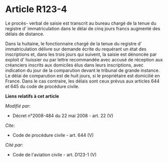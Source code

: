 # Article R123-4

Le procès- verbal de saisie est transcrit au bureau chargé de la tenue du registre d' immatriculation dans le délai de cinq
jours francs augmenté des délais de distance. 

Dans la huitaine, le fonctionnaire chargé de la tenue du registre d' immatriculation délivre sur demande écrite du requérant
un état des inscriptions et, dans les trois jours qui suivent, la saisie est dénoncée par exploit d' huissier ou par lettre
recommandée avec accusé de réception aux créanciers inscrits aux domiciles élus dans leurs inscriptions, avec indication du
jour de la comparution devant le tribunal de grande instance. Le délai de comparution est de huit jours, si le propriétaire
est domicilié en France. Dans le cas contraire, les délais sont ceux prévus aux articles 644 et 645 du code de procédure
civile.

**Liens relatifs à cet article**

_Modifié par_:

  - Décret n°2008-484 du 22 mai 2008 - art. 22 (V)

_Cite_:

  - Code de procédure civile - art. 644 (V)

_Cité par_:

  - Code de l'aviation civile - art. D123-1 (V)
